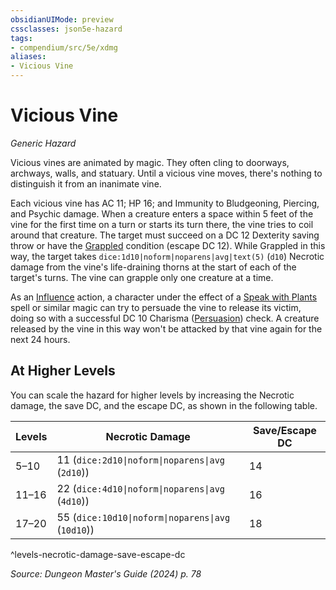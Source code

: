 ```yaml
---
obsidianUIMode: preview
cssclasses: json5e-hazard
tags:
- compendium/src/5e/xdmg
aliases:
- Vicious Vine
---
```

# Vicious Vine
*Generic Hazard*  

Vicious vines are animated by magic. They often cling to doorways, archways, walls, and statuary. Until a vicious vine moves, there's nothing to distinguish it from an inanimate vine.

Each vicious vine has AC 11; HP 16; and Immunity to Bludgeoning, Piercing, and Psychic damage. When a creature enters a space within 5 feet of the vine for the first time on a turn or starts its turn there, the vine tries to coil around that creature. The target must succeed on a DC 12 Dexterity saving throw or have the [Grappled](conditions.md#Grappled) condition (escape DC 12). While Grappled in this way, the target takes `dice:1d10|noform|noparens|avg|text(5)` (`d10`) Necrotic damage from the vine's life-draining thorns at the start of each of the target's turns. The vine can grapple only one creature at a time.

As an [Influence](actions.md#Influence) action, a character under the effect of a [Speak with Plants](/3-Mechanics/CLI/spells/speak-with-plants-xphb.md) spell or similar magic can try to persuade the vine to release its victim, doing so with a successful DC 10 Charisma ([Persuasion](skills.md#Persuasion)) check. A creature released by the vine in this way won't be attacked by that vine again for the next 24 hours.

## At Higher Levels

You can scale the hazard for higher levels by increasing the Necrotic damage, the save DC, and the escape DC, as shown in the following table.

| Levels | Necrotic Damage | Save/Escape DC |
|--------|-----------------|----------------|
| 5–10 | 11 (`dice:2d10\|noform\|noparens\|avg` (`2d10`)) | 14 |
| 11–16 | 22 (`dice:4d10\|noform\|noparens\|avg` (`4d10`)) | 16 |
| 17–20 | 55 (`dice:10d10\|noform\|noparens\|avg` (`10d10`)) | 18 |
^levels-necrotic-damage-save-escape-dc

*Source: Dungeon Master's Guide (2024) p. 78*